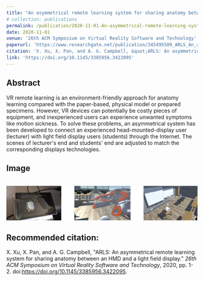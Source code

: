 ```yaml
---
title: "An asymmetrical remote learning system for sharing anatomy between an HMD and a light field display"
# collection: publications
permalink: /publication/2020-11-01-An-asymmetrical-remote-learning-system-for-sharing-anatomy-between-an-HMD-and-a-light-field-display
date: 2020-11-01
venue: '26th ACM Symposium on Virtual Reality Software and Technology'
paperurl: 'https://www.researchgate.net/publication/345495589_ARLS_An_asymmetrical_remote_learning_system_for_sharing_anatomy_between_an_HMD_and_a_light_field_display'
citation: 'X. Xu, X. Pan, and A. G. Campbell, &quot;ARLS: An asymmetrical remote learning system for sharing anatomy between an HMD and a light field display.&quot; <i>26th ACM Symposium on Virtual Reality Software and Technology</i>, 2020, pp. 1-2. doi:https://doi.org/10.1145/3385956.3422095.'
link: 'https://doi.org/10.1145/3385956.3422095'
---
```

Abstract 
------ 
VR remote learning is an environment-friendly approach for anatomy learning compared with the paper-based, physical model or prepared specimens. However, VR devices can potentially be costly pieces of equipment, and inexperienced users can experience unwanted symptoms like motion sickness. To solve these problems, an asymmetrical system has been developed to connect an experienced head-mounted-display user (lecturer) with light field display users (students) through the Internet. The scenes of lecturer&apos;s end and students&apos; end are adjusted to match the corresponding displays technologies.

Image 
------
 <br/><img src='/images/asymmetrical.jpg'>

Recommended citation: 
------ 
X. Xu, X. Pan, and A. G. Campbell, "ARLS: An asymmetrical remote learning system for sharing anatomy between an HMD and a light field display." <i>26th ACM Symposium on Virtual Reality Software and Technology</i>, 2020, pp. 1-2. doi:https://doi.org/10.1145/3385956.3422095.